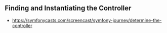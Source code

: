 ## Finding and Instantiating the Controller
- https://symfonycasts.com/screencast/symfony-journey/determine-the-controller